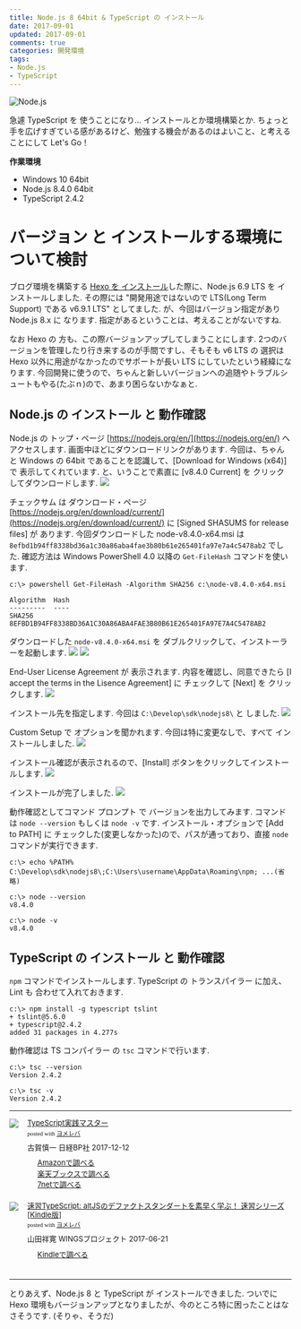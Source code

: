 ```yaml
---
title: Node.js 8 64bit & TypeScript の インストール
date: 2017-09-01
updated: 2017-09-01
comments: true
categories: 開発環境
tags:
- Node.js
- TypeScript
---
```


![](/assets/nodejs/nodejs.png "Node.js")

急遽 TypeScript を 使うことになり... インストールとか環境構築とか. ちょっと手を広げすぎている感があるけど、勉強する機会があるのはよいこと、と考えることにして Let's Go！

**作業環境**
- Windows 10 64bit
- Node.js 8.4.0 64bit
- TypeScript 2.4.2


# バージョン と インストールする環境について検討
ブログ環境を構築する [Hexo を インストール](/2016/11/01/HexoとGitHub-Pagesでブログ環境の構築/)した際に、Node.js 6.9 LTS を インストールしました. その際には "開発用途ではないので LTS(Long Term Support) である v6.9.1 LTS" としてました. が、今回はバージョン指定があり Node.js 8.x に なります.
指定があるということは、考えることがないですね.

なお Hexo の 方も、この際バージョンアップしてしまうことにします. 2つのバージョンを管理したり行き来するのが手間ですし、そもそも v6 LTS の 選択は Hexo 以外に用途がなかったのでサポートが長い LTS にしていたという経緯になります. 今回開発に使うので、ちゃんと新しいバージョンへの追随やトラブルシュートもやる(たぶｎ)ので、あまり困らないかなぁと.


## Node.js の インストール と 動作確認
Node.js の トップ・ページ [https://nodejs.org/en/](https://nodejs.org/en/) へ アクセスします.
画面中ほどにダウンロードリンクがあります.
今回は、ちゃんと Windows の 64bit であることを認識して、[Download for Windows (x64)] で 表示してくれています. と、いうことで素直に [v8.4.0 Current] を クリックしてダウンロードします.
![](/assets/nodejs/install-8/01.png)

チェックサム は ダウンロード・ページ [https://nodejs.org/en/download/current/](https://nodejs.org/en/download/current/) に [Signed SHASUMS for release files] が あります. 今回ダウンロードした node-v8.4.0-x64.msi は `8efbd1b94ff8338bd36a1c30a86aba4fae3b80b61e265401fa97e7a4c5478ab2` でした.
確認方法は Windows PowerShell 4.0 以降の `Get-FileHash` コマンドを使います.
```console
c:\> powershell Get-FileHash -Algorithm SHA256 c:\node-v8.4.0-x64.msi

Algorithm  Hash
---------  ----
SHA256     8EFBD1B94FF8338BD36A1C30A86ABA4FAE3B80B61E265401FA97E7A4C5478AB2
```

ダウンロードした `node-v8.4.0-x64.msi` を ダブルクリックして、インストーラーを起動します.
![](/assets/nodejs/install-8/02.png)
![](/assets/nodejs/install-8/03.png)

End-User License Agreement が 表示されます. 内容を確認し、同意できたら [I accept the terms in the Lisence Agreement] に チェックして [Next] を クリックします.
![](/assets/nodejs/install-8/04.png)

インストール先を指定します. 今回は `C:\Develop\sdk\nodejs8\` と しました.
![](/assets/nodejs/install-8/05.png)

Custom Setup で オプションを聞かれます. 今回は特に変更なしで、すべて インストールしました.
![](/assets/nodejs/install-8/06.png)

インストール確認が表示されるので、[Install] ボタンをクリックしてインストールします.
![](/assets/nodejs/install-8/07.png)

インストールが完了しました.
![](/assets/nodejs/install-8/08.png)

動作確認としてコマンド プロンプト で バージョンを出力してみます. コマンドは `node --version` もしくは `node -v` です. インストール・オプションで [Add to PATH] に チェックした(変更しなかった)ので、パスが通っており、直接 `node` コマンドが実行できます.
```console
c:\> echo %PATH%
C:\Develop\sdk\nodejs8\;C:\Users\username\AppData\Roaming\npm; ...(省略)

c:\> node --version
v8.4.0

c:\> node -v
v8.4.0
```


## TypeScript の インストール と 動作確認
`npm` コマンドでインストールします. TypeScript の トランスパイラー に加え、Lint も 合わせて入れておきます.
```console
c:\> npm install -g typescript tslint
+ tslint@5.6.0
+ typescript@2.4.2
added 31 packages in 4.277s
```

動作確認は TS コンパイラー の `tsc` コマンドで行います.
```console
c:\> tsc --version
Version 2.4.2

c:\> tsc -v
Version 2.4.2
```



- - - -
<div class="booklink-box" style="text-align:left;padding-bottom:20px;font-size:small;/zoom: 1;overflow: hidden;"><div class="booklink-image" style="float:left;margin:0 15px 10px 0;"><a href="//af.moshimo.com/af/c/click?a_id=860699&p_id=170&pc_id=185&pl_id=4062&s_v=b5Rz2P0601xu&url=http%3A%2F%2Fwww.amazon.co.jp%2Fexec%2Fobidos%2FASIN%2F4822298973" target="_blank" ><img src="https://images-fe.ssl-images-amazon.com/images/I/51bLLkWaH4L._SL160_.jpg" style="border: none;" /></a><img src="//i.moshimo.com/af/i/impression?a_id=860699&p_id=170&pc_id=185&pl_id=4062" width="1" height="1" style="border:none;"></div><div class="booklink-info" style="line-height:120%;/zoom: 1;overflow: hidden;"><div class="booklink-name" style="margin-bottom:10px;line-height:120%"><a href="//af.moshimo.com/af/c/click?a_id=860699&p_id=170&pc_id=185&pl_id=4062&s_v=b5Rz2P0601xu&url=http%3A%2F%2Fwww.amazon.co.jp%2Fexec%2Fobidos%2FASIN%2F4822298973" target="_blank" >TypeScript実践マスター</a><img src="//i.moshimo.com/af/i/impression?a_id=860699&p_id=170&pc_id=185&pl_id=4062" width="1" height="1" style="border:none;"><div class="booklink-powered-date" style="font-size:8pt;margin-top:5px;font-family:verdana;line-height:120%">posted with <a href="https://yomereba.com" rel="nofollow" target="_blank">ヨメレバ</a></div></div><div class="booklink-detail" style="margin-bottom:5px;">古賀慎一 日経BP社 2017-12-12    </div><div class="booklink-link2" style="margin-top:10px;"><div class="shoplinkamazon" style="margin-right:5px;background: url('//img.yomereba.com/yl.gif') 0 0 no-repeat;padding: 2px 0 2px 18px;white-space: nowrap;"><a href="//af.moshimo.com/af/c/click?a_id=860699&p_id=170&pc_id=185&pl_id=4062&s_v=b5Rz2P0601xu&url=http%3A%2F%2Fwww.amazon.co.jp%2Fexec%2Fobidos%2FASIN%2F4822298973" target="_blank" >Amazonで調べる</a><img src="//i.moshimo.com/af/i/impression?a_id=860699&p_id=170&pc_id=185&pl_id=4062" width="1" height="1" style="border:none;"></div><div class="shoplinkrakuten" style="margin-right:5px;background: url('//img.yomereba.com/yl.gif') 0 -50px no-repeat;padding: 2px 0 2px 18px;white-space: nowrap;"><a href="//af.moshimo.com/af/c/click?a_id=862013&p_id=56&pc_id=56&pl_id=637&s_v=b5Rz2P0601xu&url=http%3A%2F%2Fbooks.rakuten.co.jp%2Frb%2F15269698%2F" target="_blank" >楽天ブックスで調べる</a><img src="//i.moshimo.com/af/i/impression?a_id=862013&p_id=56&pc_id=56&pl_id=637" width="1" height="1" style="border:none;"></div>          <div class="shoplinkseven" style="margin-right:5px;background: url('//img.yomereba.com/yl.gif') 0 -100px no-repeat;padding: 2px 0 2px 18px;white-space: nowrap;"><a href="//af.moshimo.com/af/c/click?a_id=860693&p_id=932&pc_id=1188&pl_id=12456&s_v=b5Rz2P0601xu&url=http%3A%2F%2F7net.omni7.jp%2Fsearch%2F%3FsearchKeywordFlg%3D1%26keyword%3D4-82-229897-5%2520%257C%25204-822-29897-5%2520%257C%25204-8222-9897-5%2520%257C%25204-82229-897-5%2520%257C%25204-822298-97-5%2520%257C%25204-8222989-7-5" target="_blank" >7netで調べる<img src="//i.moshimo.com/af/i/impression?a_id=860693&p_id=932&pc_id=1188&pl_id=12456" width="1" height="1" style="border:none;"></a></div>                          </div></div><div class="booklink-footer" style="clear: left"></div></div>

<div class="booklink-box" style="text-align:left;padding-bottom:20px;font-size:small;/zoom: 1;overflow: hidden;"><div class="booklink-image" style="float:left;margin:0 15px 10px 0;"><a href="//af.moshimo.com/af/c/click?a_id=860699&p_id=170&pc_id=185&pl_id=4062&s_v=b5Rz2P0601xu&url=http%3A%2F%2Fwww.amazon.co.jp%2Fexec%2Fobidos%2FASIN%2FB0733113NK" target="_blank" ><img src="https://images-fe.ssl-images-amazon.com/images/I/51UE0ypcmKL._SL160_.jpg" style="border: none;" /></a><img src="//i.moshimo.com/af/i/impression?a_id=860699&p_id=170&pc_id=185&pl_id=4062" width="1" height="1" style="border:none;"></div><div class="booklink-info" style="line-height:120%;/zoom: 1;overflow: hidden;"><div class="booklink-name" style="margin-bottom:10px;line-height:120%"><a href="//af.moshimo.com/af/c/click?a_id=860699&p_id=170&pc_id=185&pl_id=4062&s_v=b5Rz2P0601xu&url=http%3A%2F%2Fwww.amazon.co.jp%2Fexec%2Fobidos%2FASIN%2FB0733113NK" target="_blank" >速習TypeScript: altJSのデファクトスタンダートを素早く学ぶ！ 速習シリーズ[Kindle版]</a><img src="//i.moshimo.com/af/i/impression?a_id=860699&p_id=170&pc_id=185&pl_id=4062" width="1" height="1" style="border:none;"><div class="booklink-powered-date" style="font-size:8pt;margin-top:5px;font-family:verdana;line-height:120%">posted with <a href="https://yomereba.com" rel="nofollow" target="_blank">ヨメレバ</a></div></div><div class="booklink-detail" style="margin-bottom:5px;">山田祥寛 WINGSプロジェクト 2017-06-21    </div><div class="booklink-link2" style="margin-top:10px;"><div class="shoplinkkindle" style="margin-right:5px;background: url('//img.yomereba.com/yl.gif') 0 0 no-repeat;padding: 2px 0 2px 18px;white-space: nowrap;"><a href="//af.moshimo.com/af/c/click?a_id=860699&p_id=170&pc_id=185&pl_id=4062&s_v=b5Rz2P0601xu&url=http%3A%2F%2Fwww.amazon.co.jp%2Fexec%2Fobidos%2FASIN%2FB0733113NK%2F" target="_blank" >Kindleで調べる</a><img src="//i.moshimo.com/af/i/impression?a_id=860699&p_id=170&pc_id=185&pl_id=4062" width="1" height="1" style="border:none;"></div>                                                  </div></div><div class="booklink-footer" style="clear: left"></div></div>



- - - -
とりあえず、Node.js 8 と TypeScript が インストールできました. ついでに Hexo 環境もバージョンアップとなりましたが、今のところ特に困ったことはなさそうです. (そりゃ、そうだ)
